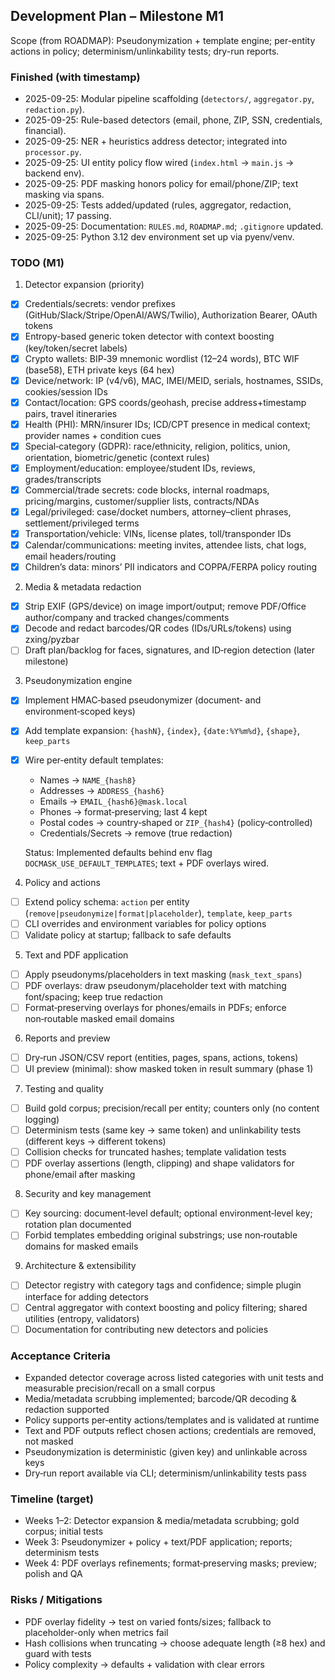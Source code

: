 ## Development Plan – Milestone M1

Scope (from ROADMAP): Pseudonymization + template engine; per-entity actions in policy; determinism/unlinkability tests; dry-run reports.

### Finished (with timestamp)
- 2025-09-25: Modular pipeline scaffolding (`detectors/`, `aggregator.py`, `redaction.py`).
- 2025-09-25: Rule-based detectors (email, phone, ZIP, SSN, credentials, financial).
- 2025-09-25: NER + heuristics address detector; integrated into `processor.py`.
- 2025-09-25: UI entity policy flow wired (`index.html` → `main.js` → backend env).
- 2025-09-25: PDF masking honors policy for email/phone/ZIP; text masking via spans.
- 2025-09-25: Tests added/updated (rules, aggregator, redaction, CLI/unit); 17 passing.
- 2025-09-25: Documentation: `RULES.md`, `ROADMAP.md`; `.gitignore` updated.
- 2025-09-25: Python 3.12 dev environment set up via pyenv/venv.

### TODO (M1)
1) Detector expansion (priority)
- [x] Credentials/secrets: vendor prefixes (GitHub/Slack/Stripe/OpenAI/AWS/Twilio), Authorization Bearer, OAuth tokens
- [x] Entropy-based generic token detector with context boosting (key/token/secret labels)
- [x] Crypto wallets: BIP‑39 mnemonic wordlist (12–24 words), BTC WIF (base58), ETH private keys (64 hex)
- [x] Device/network: IP (v4/v6), MAC, IMEI/MEID, serials, hostnames, SSIDs, cookies/session IDs
- [x] Contact/location: GPS coords/geohash, precise address+timestamp pairs, travel itineraries
- [x] Health (PHI): MRN/insurer IDs; ICD/CPT presence in medical context; provider names + condition cues
- [x] Special‑category (GDPR): race/ethnicity, religion, politics, union, orientation, biometric/genetic (context rules)
- [x] Employment/education: employee/student IDs, reviews, grades/transcripts
- [x] Commercial/trade secrets: code blocks, internal roadmaps, pricing/margins, customer/supplier lists, contracts/NDAs
- [x] Legal/privileged: case/docket numbers, attorney–client phrases, settlement/privileged terms
- [x] Transportation/vehicle: VINs, license plates, toll/transponder IDs
- [x] Calendar/communications: meeting invites, attendee lists, chat logs, email headers/routing
- [x] Children’s data: minors’ PII indicators and COPPA/FERPA policy routing

2) Media & metadata redaction
- [x] Strip EXIF (GPS/device) on image import/output; remove PDF/Office author/company and tracked changes/comments
- [x] Decode and redact barcodes/QR codes (IDs/URLs/tokens) using zxing/pyzbar
- [ ] Draft plan/backlog for faces, signatures, and ID‑region detection (later milestone)

3) Pseudonymization engine
- [x] Implement HMAC‑based pseudonymizer (document‑ and environment‑scoped keys)
- [x] Add template expansion: `{hashN}`, `{index}`, `{date:%Y%m%d}`, `{shape}`, `keep_parts`
- [x] Wire per‑entity default templates:
  - Names → `NAME_{hash8}`
  - Addresses → `ADDRESS_{hash6}`
  - Emails → `EMAIL_{hash6}@mask.local`
  - Phones → format‑preserving; last 4 kept
  - Postal codes → country‑shaped or `ZIP_{hash4}` (policy‑controlled)
  - Credentials/Secrets → remove (true redaction)
  
  Status: Implemented defaults behind env flag `DOCMASK_USE_DEFAULT_TEMPLATES`; text + PDF overlays wired.

4) Policy and actions
- [ ] Extend policy schema: `action` per entity (`remove|pseudonymize|format|placeholder`), `template`, `keep_parts`
- [ ] CLI overrides and environment variables for policy options
- [ ] Validate policy at startup; fallback to safe defaults

5) Text and PDF application
- [ ] Apply pseudonyms/placeholders in text masking (`mask_text_spans`)
- [ ] PDF overlays: draw pseudonym/placeholder text with matching font/spacing; keep true redaction
- [ ] Format‑preserving overlays for phones/emails in PDFs; enforce non‑routable masked email domains

6) Reports and preview
- [ ] Dry‑run JSON/CSV report (entities, pages, spans, actions, tokens)
- [ ] UI preview (minimal): show masked token in result summary (phase 1)

7) Testing and quality
- [ ] Build gold corpus; precision/recall per entity; counters only (no content logging)
- [ ] Determinism tests (same key → same token) and unlinkability tests (different keys → different tokens)
- [ ] Collision checks for truncated hashes; template validation tests
- [ ] PDF overlay assertions (length, clipping) and shape validators for phone/email after masking

8) Security and key management
- [ ] Key sourcing: document‑level default; optional environment‑level key; rotation plan documented
- [ ] Forbid templates embedding original substrings; use non‑routable domains for masked emails

9) Architecture & extensibility
- [ ] Detector registry with category tags and confidence; simple plugin interface for adding detectors
- [ ] Central aggregator with context boosting and policy filtering; shared utilities (entropy, validators)
- [ ] Documentation for contributing new detectors and policies

### Acceptance Criteria
- Expanded detector coverage across listed categories with unit tests and measurable precision/recall on a small corpus
- Media/metadata scrubbing implemented; barcode/QR decoding & redaction supported
- Policy supports per‑entity actions/templates and is validated at runtime
- Text and PDF outputs reflect chosen actions; credentials are removed, not masked
- Pseudonymization is deterministic (given key) and unlinkable across keys
- Dry‑run report available via CLI; determinism/unlinkability tests pass

### Timeline (target)
- Weeks 1–2: Detector expansion & media/metadata scrubbing; gold corpus; initial tests
- Week 3: Pseudonymizer + policy + text/PDF application; reports; determinism tests
- Week 4: PDF overlays refinements; format‑preserving masks; preview; polish and QA

### Risks / Mitigations
- PDF overlay fidelity → test on varied fonts/sizes; fallback to placeholder-only when metrics fail
- Hash collisions when truncating → choose adequate length (≥8 hex) and guard with tests
- Policy complexity → defaults + validation with clear errors


